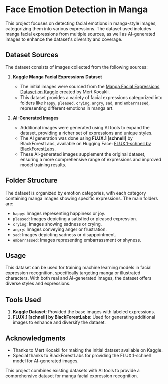 # Face Emotion Detection in Manga

This project focuses on detecting facial emotions in manga-style images, categorizing them into various expressions. The dataset used includes manga facial expressions from multiple sources, as well as AI-generated images to enhance the dataset's diversity and coverage.

## Dataset Sources

The dataset consists of images collected from the following sources:

1. **Kaggle Manga Facial Expressions Dataset**
   - The initial images were sourced from the [Manga Facial Expressions Dataset on Kaggle](https://www.kaggle.com/datasets/mertkkl/manga-facial-expressions/data) created by Mert Kocakli. 
   - This dataset provides a variety of facial expressions categorized into folders like `happy`, `pleased`, `crying`, `angry`, `sad`, and `embarrassed`, representing different emotions in manga art.

2. **AI-Generated Images**
   - Additional images were generated using AI tools to expand the dataset, providing a richer set of expressions and unique styles.
   - The AI generation was done using **FLUX.1 [schnell]** by BlackForestLabs, available on Hugging Face: [FLUX.1-schnell by BlackForestLabs](https://huggingface.co/black-forest-labs/FLUX.1-schnell).
   - These AI-generated images supplement the original dataset, ensuring a more comprehensive range of expressions and improved model training results.

## Folder Structure

The dataset is organized by emotion categories, with each category containing manga images showing specific expressions. The main folders are:

- `happy`: Images representing happiness or joy.
- `pleased`: Images depicting a satisfied or pleased expression.
- `crying`: Images showing sadness or crying.
- `angry`: Images conveying anger or frustration.
- `sad`: Images depicting sadness or disappointment.
- `embarrassed`: Images representing embarrassment or shyness.

## Usage

This dataset can be used for training machine learning models in facial expression recognition, specifically targeting manga or illustrated characters. With both real and AI-generated images, the dataset offers diverse styles and expressions.

## Tools Used

1. **Kaggle Dataset**: Provided the base images with labeled expressions.
2. **FLUX.1 [schnell] by BlackForestLabs**: Used for generating additional images to enhance and diversify the dataset.

## Acknowledgments

- Thanks to Mert Kocakli for making the initial dataset available on Kaggle.
- Special thanks to BlackForestLabs for providing the FLUX.1-schnell model for AI-generated images.

This project combines existing datasets with AI tools to provide a comprehensive dataset for manga facial expression recognition.
